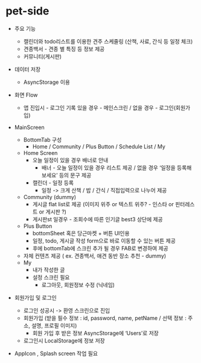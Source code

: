 # pet-side

- 주요 기능

  - 캘린더와 todo리스트를 이용한 견주 스케줄링 (산책, 사료, 간식 등 일정 체크)
  - 견종백서 - 견종 별 특징 등 정보 제공
  - 커뮤니티(게시판)

- 데이터 저장

  - AsyncStorage 이용

- 화면 Flow

  - 앱 진입시 - 로그인 기록 있을 경우 - 메인스크린 / 없을 경우 - 로그인(회원가입)

- MainScreen

  - BottomTab 구성
    - Home / Community / Plus Button / Schedule List / My
  - Home Screen
    - 오늘 일정이 있을 경우 배너로 안내
      - 배너 - 오늘 일정이 있을 경우 리스트 제공 / 없을 경우 ‘일정을 등록해보세요’ 등의 문구 제공
    - 캘린더 - 일정 등록
      - 일정 -> 크게 산책 / 밥 / 간식 / 직접입력으로 나누어 제공
  - Community (dummy)
    - 게시글 flat list로 제공 (이미지 위주 or 텍스트 위주? - 인스타 or 핀터레스트 or 게시판 ?)
    - 게시판st 일경우 - 조회수에 따른 인기글 best3 상단에 제공
  - Plus Button
    - bottomSheet 혹은 당근마켓 + 버튼 UI인용
    - 일정, todo, 게시글 작성 form으로 바로 이동할 수 있는 버튼 제공
    - 후에 bottomTab에 스크린 추가 될 경우 FAB로 변경하여 제공
  - 자체 컨텐츠 제공 ( ex. 견종백서, 애견 동반 장소 추천 - dummy)
  - My
    - 내가 작성한 글
    - 설정 스크린 필요
      - 로그아웃, 회원정보 수정 (닉네임)

- 회원가입 및 로그인
  - 로그인 성공시 -> 환영 스크린으로 진입
  - 회원가입 (받을 필수 정보 : id, password, name, petName / 선택 정보 : 주소, 설명, 프로필 이미지)
    - 회원 가입 후 받은 정보 AsyncStorage에 ‘Users’로 저장
  - 로그인시 LocalStorage에 정보 저장
- AppIcon , Splash screen 작업 필요
